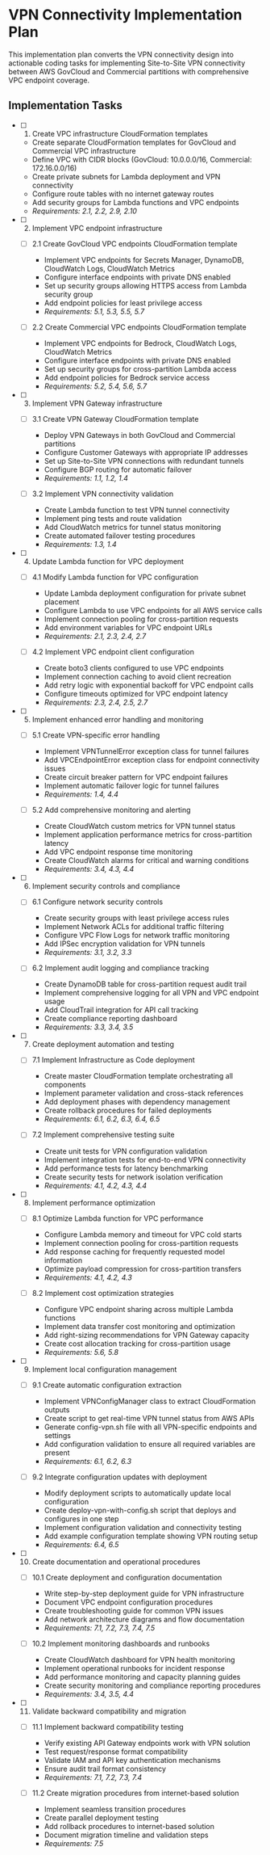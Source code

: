 # VPN Connectivity Implementation Plan

This implementation plan converts the VPN connectivity design into actionable coding tasks for implementing Site-to-Site VPN connectivity between AWS GovCloud and Commercial partitions with comprehensive VPC endpoint coverage.

## Implementation Tasks

- [ ] 1. Create VPC infrastructure CloudFormation templates
  - Create separate CloudFormation templates for GovCloud and Commercial VPC infrastructure
  - Define VPC with CIDR blocks (GovCloud: 10.0.0.0/16, Commercial: 172.16.0.0/16)
  - Create private subnets for Lambda deployment and VPN connectivity
  - Configure route tables with no internet gateway routes
  - Add security groups for Lambda functions and VPC endpoints
  - _Requirements: 2.1, 2.2, 2.9, 2.10_

- [ ] 2. Implement VPC endpoint infrastructure
  - [ ] 2.1 Create GovCloud VPC endpoints CloudFormation template
    - Implement VPC endpoints for Secrets Manager, DynamoDB, CloudWatch Logs, CloudWatch Metrics
    - Configure interface endpoints with private DNS enabled
    - Set up security groups allowing HTTPS access from Lambda security group
    - Add endpoint policies for least privilege access
    - _Requirements: 5.1, 5.3, 5.5, 5.7_

  - [ ] 2.2 Create Commercial VPC endpoints CloudFormation template
    - Implement VPC endpoints for Bedrock, CloudWatch Logs, CloudWatch Metrics
    - Configure interface endpoints with private DNS enabled
    - Set up security groups for cross-partition Lambda access
    - Add endpoint policies for Bedrock service access
    - _Requirements: 5.2, 5.4, 5.6, 5.7_

- [ ] 3. Implement VPN Gateway infrastructure
  - [ ] 3.1 Create VPN Gateway CloudFormation template
    - Deploy VPN Gateways in both GovCloud and Commercial partitions
    - Configure Customer Gateways with appropriate IP addresses
    - Set up Site-to-Site VPN connections with redundant tunnels
    - Configure BGP routing for automatic failover
    - _Requirements: 1.1, 1.2, 1.4_

  - [ ] 3.2 Implement VPN connectivity validation
    - Create Lambda function to test VPN tunnel connectivity
    - Implement ping tests and route validation
    - Add CloudWatch metrics for tunnel status monitoring
    - Create automated failover testing procedures
    - _Requirements: 1.3, 1.4_

- [ ] 4. Update Lambda function for VPC deployment
  - [ ] 4.1 Modify Lambda function for VPC configuration
    - Update Lambda deployment configuration for private subnet placement
    - Configure Lambda to use VPC endpoints for all AWS service calls
    - Implement connection pooling for cross-partition requests
    - Add environment variables for VPC endpoint URLs
    - _Requirements: 2.1, 2.3, 2.4, 2.7_

  - [ ] 4.2 Implement VPC endpoint client configuration
    - Create boto3 clients configured to use VPC endpoints
    - Implement connection caching to avoid client recreation
    - Add retry logic with exponential backoff for VPC endpoint calls
    - Configure timeouts optimized for VPC endpoint latency
    - _Requirements: 2.3, 2.4, 2.5, 2.7_

- [ ] 5. Implement enhanced error handling and monitoring
  - [ ] 5.1 Create VPN-specific error handling
    - Implement VPNTunnelError exception class for tunnel failures
    - Add VPCEndpointError exception class for endpoint connectivity issues
    - Create circuit breaker pattern for VPC endpoint failures
    - Implement automatic failover logic for tunnel failures
    - _Requirements: 1.4, 4.4_

  - [ ] 5.2 Add comprehensive monitoring and alerting
    - Create CloudWatch custom metrics for VPN tunnel status
    - Implement application performance metrics for cross-partition latency
    - Add VPC endpoint response time monitoring
    - Create CloudWatch alarms for critical and warning conditions
    - _Requirements: 3.4, 4.3, 4.4_

- [ ] 6. Implement security controls and compliance
  - [ ] 6.1 Configure network security controls
    - Create security groups with least privilege access rules
    - Implement Network ACLs for additional traffic filtering
    - Configure VPC Flow Logs for network traffic monitoring
    - Add IPSec encryption validation for VPN tunnels
    - _Requirements: 3.1, 3.2, 3.3_

  - [ ] 6.2 Implement audit logging and compliance tracking
    - Create DynamoDB table for cross-partition request audit trail
    - Implement comprehensive logging for all VPN and VPC endpoint usage
    - Add CloudTrail integration for API call tracking
    - Create compliance reporting dashboard
    - _Requirements: 3.3, 3.4, 3.5_

- [ ] 7. Create deployment automation and testing
  - [ ] 7.1 Implement Infrastructure as Code deployment
    - Create master CloudFormation template orchestrating all components
    - Implement parameter validation and cross-stack references
    - Add deployment phases with dependency management
    - Create rollback procedures for failed deployments
    - _Requirements: 6.1, 6.2, 6.3, 6.4, 6.5_

  - [ ] 7.2 Implement comprehensive testing suite
    - Create unit tests for VPN configuration validation
    - Implement integration tests for end-to-end VPN connectivity
    - Add performance tests for latency benchmarking
    - Create security tests for network isolation verification
    - _Requirements: 4.1, 4.2, 4.3, 4.4_

- [ ] 8. Implement performance optimization
  - [ ] 8.1 Optimize Lambda function for VPC performance
    - Configure Lambda memory and timeout for VPC cold starts
    - Implement connection pooling for cross-partition requests
    - Add response caching for frequently requested model information
    - Optimize payload compression for cross-partition transfers
    - _Requirements: 4.1, 4.2, 4.3_

  - [ ] 8.2 Implement cost optimization strategies
    - Configure VPC endpoint sharing across multiple Lambda functions
    - Implement data transfer cost monitoring and optimization
    - Add right-sizing recommendations for VPN Gateway capacity
    - Create cost allocation tracking for cross-partition usage
    - _Requirements: 5.6, 5.8_

- [ ] 9. Implement local configuration management
  - [ ] 9.1 Create automatic configuration extraction
    - Implement VPNConfigManager class to extract CloudFormation outputs
    - Create script to get real-time VPN tunnel status from AWS APIs
    - Generate config-vpn.sh file with all VPN-specific endpoints and settings
    - Add configuration validation to ensure all required variables are present
    - _Requirements: 6.1, 6.2, 6.3_

  - [ ] 9.2 Integrate configuration updates with deployment
    - Modify deployment scripts to automatically update local configuration
    - Create deploy-vpn-with-config.sh script that deploys and configures in one step
    - Implement configuration validation and connectivity testing
    - Add example configuration template showing VPN routing setup
    - _Requirements: 6.4, 6.5_

- [ ] 10. Create documentation and operational procedures
  - [ ] 10.1 Create deployment and configuration documentation
    - Write step-by-step deployment guide for VPN infrastructure
    - Document VPC endpoint configuration procedures
    - Create troubleshooting guide for common VPN issues
    - Add network architecture diagrams and flow documentation
    - _Requirements: 7.1, 7.2, 7.3, 7.4, 7.5_

  - [ ] 10.2 Implement monitoring dashboards and runbooks
    - Create CloudWatch dashboard for VPN health monitoring
    - Implement operational runbooks for incident response
    - Add performance monitoring and capacity planning guides
    - Create security monitoring and compliance reporting procedures
    - _Requirements: 3.4, 3.5, 4.4_

- [ ] 11. Validate backward compatibility and migration
  - [ ] 11.1 Implement backward compatibility testing
    - Verify existing API Gateway endpoints work with VPN solution
    - Test request/response format compatibility
    - Validate IAM and API key authentication mechanisms
    - Ensure audit trail format consistency
    - _Requirements: 7.1, 7.2, 7.3, 7.4_

  - [ ] 11.2 Create migration procedures from internet-based solution
    - Implement seamless transition procedures
    - Create parallel deployment testing
    - Add rollback procedures to internet-based solution
    - Document migration timeline and validation steps
    - _Requirements: 7.5_